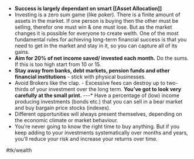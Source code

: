 * **Success is largely dependant on smart [[Asset Allocation]]**
* Investing is a zero sum game (like poker). There is a finite amount of assets in the market. If one person is buying then the other must be selling, therefor one must win & one must lose. But as the market changes it is possible for everyone to create welth. One of the most fundamental rules for achieving long-term financial success is that you need to get in the market and stay in it, so you can capture all of its gains.
* **Aim for 20% of net income saved/ invested each month.** Do the sums. If this is too high start from 10 or 15.
* **Stay away from banks, debt markets, pension funds and other financial institutions** - stick with physical businesses.
* Avoid Brokers like the clap. - Excessive fees can destroy up to two-thirds of your investment over the long term. **You’ve got to look very carefully at the small print.**
---* Have a percentage of (low) income producing investments (bonds etc.) that you can sell in a bear market and buy bargain price stocks (indexes).
* Different opportunities will always present themselves, depending on the economic climate or market behaviour.
* You’re never going to know the right time to buy anything. But if you keep adding to your investments systematically over months and years, you’ll reduce your risk and increase your returns over time.

#tk/wealth

